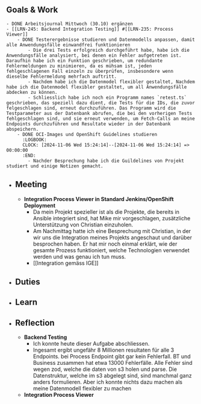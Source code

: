 ## Goals & Work
	- DONE Arbeitsjournal Mittwoch (30.10) ergänzen
	- [[LRN-245: Backend Integration Testing]] #[[LRN-235: Process Viewer]]
		- DONE Testerergebnisse studieren und Datenmodells anpassen, damit alle Anwendungsfälle einwandfrei funktionieren
			- Die drei Tests erfolgreich durchgeführt habe, habe ich die Anwendungsfälle analysiert, bei denen ein Fehler aufgetreten ist. Daraufhin habe ich ein Funktion geschrieben, um redundante Fehlermeldungen zu minimieren, da es mühsam ist, jeden fehlgeschlagenen Fall einzeln zu überprüfen, insbesondere wenn dieselbe Fehlermeldung mehrfach auftritt.
			- Nachdem habe ich die Datenmodel flexibler gestaltet, Nachdem habe ich die Datenmodel flexibler gestaltet, um all Anwendungsfälle abdecken zu können.
			- Schliesslich habe ich noch ein Programm names `retest.ts` geschrieben, das speziell dazu dient, die Tests für die IDs, die zuvor felgeschlagen sind, erneut durchzuführen. Das Programm wird die Testparameter aus der Datenbank abrufen, die bei den vorherigen Tests fehlgeschlagen sind, und sie erneut verwenden, um Fetch-Calls an meine Endpoints durchzuführen und Resultate wieder in der Datenbank abspeichern.
		- DONE OCI-Images und OpenShift Guidelines studieren
		  :LOGBOOK:
		  CLOCK: [2024-11-06 Wed 15:24:14]--[2024-11-06 Wed 15:24:14] =>  00:00:00
		  :END:
			- Nachder Besprechung habe ich die Guildelines von Projekt studiert und einige Notizen gemacht.
- ## Meeting
	- **Integration Process Viewer in Standard Jenkins/OpenShift Deployment**
		- Da mein Projekt spezieller ist als die Projekte, die bereits in Ansible integriert sind, hat Mike mir vorgeschlagen, zusätzliche Unterstützung 
		  von Christian einzuholen.
		- Am Nachmittag hatte ich eine Besprechung mit Christian, in der wir uns die Integration meines Projekts angeschaut und darüber besprochen haben. Er hat mir noch einmal erklärt, wie der gesamte Prozess funktioniert, welche Technologien verwendet werden und was genau ich tun muss.
		- [[Integration gemäss IGE]]
- ## Duties
- ## Learn
- ## Reflection
	- **Backend Testing**
		- Ich konnte heute dieser Aufgabe abschliessen.
		- Ingesamt ergibt ungefähr 8 Millionen resultaten  für alle 3 Endpoints. bei Process Endpoint gibt gar kein Fehlerfall. BT und Business zusammen hat etwa 13000 Fehlerfälle. Alle Fehler sind wegen zod, welche die daten von s3 holen und parse. Die Datenstruktur, welche im s3 abgelegt sind, sind manchmal ganz anders formulieren. Aber ich konnte nichts dazu machen als meine Datenmodell flexibler zu machen
	- **Integration Process Viewer**